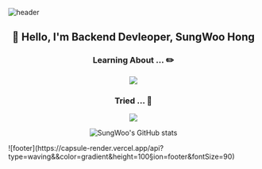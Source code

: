 ![header](https://capsule-render.vercel.app/api?type=waving&&color=gradient&height=100&section=header&fontSize=90)
<h2 align='center'>👋 Hello, I'm Backend Devleoper, SungWoo Hong</h2>

<h3 align='center'>Learning About ... ✏️</h3>

<p align="center">
  <a href="https://skillicons.dev">
    <img src="https://skillicons.dev/icons?i=java,spring,mysql,docker,jenkins,prometheus,grafana" />
  </a>
</p>

<h3 align='center'>Tried ... 📕</h3>

<p align="center">
  <a href="https://skillicons.dev">
    <img src="https://skillicons.dev/icons?i=py,django,react" />
  </a>
</p>
<p align='center'>
  <img src="https://github-readme-stats.vercel.app/api?username=hennible0612&show_icons=true&theme=transparent" alt="SungWoo's GitHub stats">
</p>
 ![footer](https://capsule-render.vercel.app/api?type=waving&&color=gradient&height=100&section=footer&fontSize=90)
